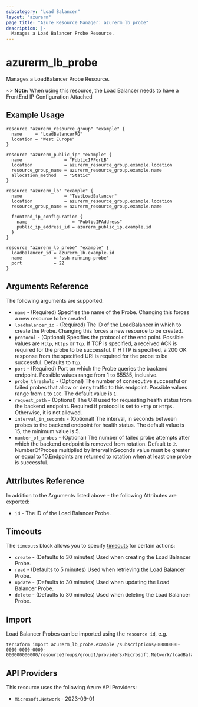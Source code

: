 ```yaml
---
subcategory: "Load Balancer"
layout: "azurerm"
page_title: "Azure Resource Manager: azurerm_lb_probe"
description: |-
  Manages a Load Balancer Probe Resource.
---
```


# azurerm_lb_probe

Manages a LoadBalancer Probe Resource.

~> **Note:** When using this resource, the Load Balancer needs to have a FrontEnd IP Configuration Attached

## Example Usage

```hcl
resource "azurerm_resource_group" "example" {
  name     = "LoadBalancerRG"
  location = "West Europe"
}

resource "azurerm_public_ip" "example" {
  name                = "PublicIPForLB"
  location            = azurerm_resource_group.example.location
  resource_group_name = azurerm_resource_group.example.name
  allocation_method   = "Static"
}

resource "azurerm_lb" "example" {
  name                = "TestLoadBalancer"
  location            = azurerm_resource_group.example.location
  resource_group_name = azurerm_resource_group.example.name

  frontend_ip_configuration {
    name                 = "PublicIPAddress"
    public_ip_address_id = azurerm_public_ip.example.id
  }
}

resource "azurerm_lb_probe" "example" {
  loadbalancer_id = azurerm_lb.example.id
  name            = "ssh-running-probe"
  port            = 22
}
```

## Arguments Reference

The following arguments are supported:

* `name` - (Required) Specifies the name of the Probe. Changing this forces a new resource to be created.
* `loadbalancer_id` - (Required) The ID of the LoadBalancer in which to create the Probe. Changing this forces a new resource to be created.
* `protocol` - (Optional) Specifies the protocol of the end point. Possible values are `Http`, `Https` or `Tcp`. If TCP is specified, a received ACK is required for the probe to be successful. If HTTP is specified, a 200 OK response from the specified URI is required for the probe to be successful. Defaults to `Tcp`.
* `port` - (Required) Port on which the Probe queries the backend endpoint. Possible values range from 1 to 65535, inclusive.
* `probe_threshold` - (Optional) The number of consecutive successful or failed probes that allow or deny traffic to this endpoint. Possible values range from `1` to `100`. The default value is `1`.
* `request_path` - (Optional) The URI used for requesting health status from the backend endpoint. Required if protocol is set to `Http` or `Https`. Otherwise, it is not allowed.
* `interval_in_seconds` - (Optional) The interval, in seconds between probes to the backend endpoint for health status. The default value is 15, the minimum value is 5.
* `number_of_probes` - (Optional) The number of failed probe attempts after which the backend endpoint is removed from rotation. Default to `2`. NumberOfProbes multiplied by intervalInSeconds value must be greater or equal to 10.Endpoints are returned to rotation when at least one probe is successful.

## Attributes Reference

In addition to the Arguments listed above - the following Attributes are exported:

* `id` - The ID of the Load Balancer Probe.

## Timeouts

The `timeouts` block allows you to specify [timeouts](https://developer.hashicorp.com/terraform/language/resources/configure#define-operation-timeouts) for certain actions:

* `create` - (Defaults to 30 minutes) Used when creating the Load Balancer Probe.
* `read` - (Defaults to 5 minutes) Used when retrieving the Load Balancer Probe.
* `update` - (Defaults to 30 minutes) Used when updating the Load Balancer Probe.
* `delete` - (Defaults to 30 minutes) Used when deleting the Load Balancer Probe.

## Import

Load Balancer Probes can be imported using the `resource id`, e.g.

```shell
terraform import azurerm_lb_probe.example /subscriptions/00000000-0000-0000-0000-000000000000/resourceGroups/group1/providers/Microsoft.Network/loadBalancers/lb1/probes/probe1
```

## API Providers
<!-- This section is generated, changes will be overwritten -->
This resource uses the following Azure API Providers:

* `Microsoft.Network` - 2023-09-01
